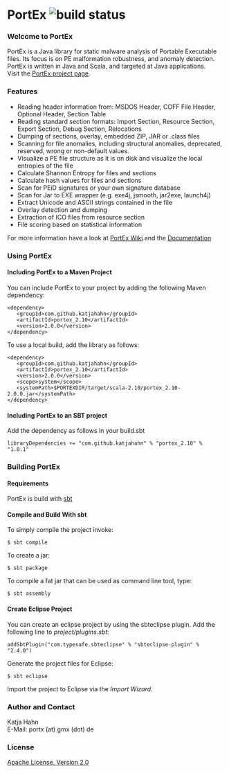 PortEx ![build status](https://travis-ci.org/katjahahn/PortEx.svg?branch=master)
======

### Welcome to PortEx

PortEx is a Java library for static malware analysis of Portable Executable files. Its focus is on PE malformation robustness, and anomaly detection. 
PortEx is written in Java and Scala, and targeted at Java applications.  
Visit the [PortEx project page](http://katjahahn.github.io/PortEx/).

### Features

* Reading header information from: MSDOS Header, COFF File Header, Optional Header, Section Table
* Reading standard section formats: Import Section, Resource Section, Export Section, Debug Section, Relocations
* Dumping of sections, overlay, embedded ZIP, JAR or .class files
* Scanning for file anomalies, including structural anomalies, deprecated, reserved, wrong or non-default values.
* Visualize a PE file structure as it is on disk and visualize the local entropies of the file
* Calculate Shannon Entropy for files and sections
* Calculate hash values for files and sections
* Scan for PEiD signatures or your own signature database
* Scan for Jar to EXE wrapper (e.g. exe4j, jsmooth, jar2exe, launch4j)
* Extract Unicode and ASCII strings contained in the file
* Overlay detection and dumping
* Extraction of ICO files from resource section
* File scoring based on statistical information

For more information have a look at [PortEx Wiki](https://github.com/katjahahn/PortEx/wiki) and the [Documentation](http://katjahahn.github.io/PortEx/javadocs/)

### Using PortEx

#### Including PortEx to a Maven Project

You can include PortEx to your project by adding the following Maven dependency:

```
<dependency>
   <groupId>com.github.katjahahn</groupId>
   <artifactId>portex_2.10</artifactId>
   <version>2.0.0</version>
</dependency> 
```

To use a local build, add the library as follows:

```
<dependency>
   <groupId>com.github.katjahahn</groupId>
   <artifactId>portex_2.10</artifactId>
   <version>2.0.0</version>
   <scope>system</scope>
   <systemPath>$PORTEXDIR/target/scala-2.10/portex_2.10-2.0.0.jar</systemPath>
</dependency> 
```

#### Including PortEx to an SBT project

Add the dependency as follows in your build.sbt

```
libraryDependencies += "com.github.katjahahn" % "portex_2.10" % "1.0.1"
```

### Building PortEx

#### Requirements

PortEx is build with [sbt](http://www.scala-sbt.org)  

#### Compile and Build With sbt

To simply compile the project invoke:

```
$ sbt compile
```

To create a jar: 

```
$ sbt package
```

To compile a fat jar that can be used as command line tool, type:

```
$ sbt assembly
```

#### Create Eclipse Project

You can create an eclipse project by using the sbteclipse plugin.
Add the following line to *project/plugins.sbt*:

```
addSbtPlugin("com.typesafe.sbteclipse" % "sbteclipse-plugin" % "2.4.0")
```

Generate the project files for Eclipse:

```
$ sbt eclipse
```

Import the project to Eclipse via the *Import Wizard*.

### Author and Contact
Katja Hahn  
E-Mail: portx (at) gmx (dot) de

### License
[Apache License, Version 2.0](https://github.com/katjahahn/PortEx/blob/master/LICENSE)
